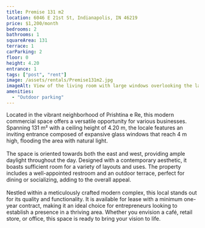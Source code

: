 ```yaml
---
title: Premise 131 m2
location: 6046 E 21st St, Indianapolis, IN 46219
price: $1,200/month
bedrooms: 2
bathrooms: 1
squareArea: 131
terrace: 1
carParking: 2
floor: 0
height: 4.20
entrance: 1
tags: ["post", "rent"]
image: /assets/rentals/Premise131m2.jpg
imageAlt: View of the living room with large windows overlooking the lake
amenities: 
  - "Outdoor parking"
---
```


Located in the vibrant neighborhood of Prishtina e Re, this modern commercial space offers a versatile opportunity for various businesses. Spanning 131 m² with a ceiling height of 4.20 m, the locale features an inviting entrance composed of expansive glass windows that reach 4 m high, flooding the area with natural light.
<br><br>
The space is oriented towards both the east and west, providing ample daylight throughout the day. Designed with a contemporary aesthetic, it boasts sufficient room for a variety of layouts and uses. The property includes a well-appointed restroom and an outdoor terrace, perfect for dining or socializing, adding to the overall appeal.
<br><br>
Nestled within a meticulously crafted modern complex, this local stands out for its quality and functionality. It is available for lease with a minimum one-year contract, making it an ideal choice for entrepreneurs looking to establish a presence in a thriving area. Whether you envision a café, retail store, or office, this space is ready to bring your vision to life.
